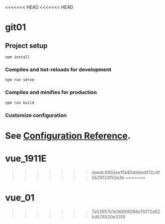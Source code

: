 <<<<<<< HEAD
<<<<<<< HEAD
# git01

## Project setup
```
npm install
```

### Compiles and hot-reloads for development
```
npm run serve
```

### Compiles and minifies for production
```
npm run build
```

### Customize configuration
See [Configuration Reference](https://cli.vuejs.org/config/).
=======
# vue_1911E
>>>>>>> daedc9950ee15b80ddded912c4f5b29133f50a3b
=======
# vue_01
>>>>>>> 7a53957b1e36668088e15072a82bd578520e3319
